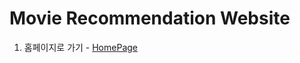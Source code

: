 # Movie Recommendation Website
1. 홈페이지로 가기 - [HomePage](http://10.150.151.230:5500/Movie%20Recommendations/homepage.html)
